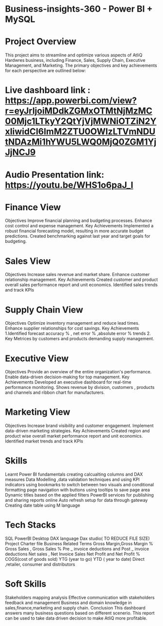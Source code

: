 # Business-insights-360 - Power BI + MySQL

# Project Overview
This project aims to streamline and optimize various aspects of AtliQ Hardwres business, including Finance, Sales, Supply Chain, Executive Management, and Marketing. The primary objectives and key achievements for each perspective are outlined below:

# Live dashboard link : https://app.powerbi.com/view?r=eyJrIjoiMDdkZGMxOTMtNjMzMC00Mjc1LTkyY2QtYjVjMWNiOTZiN2YxIiwidCI6ImM2ZTU0OWIzLTVmNDUtNDAzMi1hYWU5LWQ0MjQ0ZGM1YjJjNCJ9

# Audio Presentation link: https://youtu.be/WHS1o6paJ_I

# Finance View
Objectives
Improve financial planning and budgeting processes.
Enhance cost control and expense management.
Key Achievements
Implemented a robust financial forecasting model, resulting in more accurate budget predictions.
Created benchmarking against last year and target goals for budgeting.

# Sales View
Objectives
Increase sales revenue and market share.
Enhance customer relationship management.
Key Achievements
Created customer and product overall sales performance report and unit economics.
Identified sales trends and track KPIs

# Supply Chain View
Objectives
Optimize inventory management and reduce lead times.
Enhance supplier relationships for cost savings.
Key Achievements
1.Identified forecast accuracy % , net error % ,absolute error % trends 2. Key Metrices by customers and products demanding supply management.

# Executive View
Objectives
Provide an overview of the entire organization's performance.
Enable data-driven decision-making for top management.
Key Achievements
Developed an executive dashboard for real-time performance monitoring.
Shows revenue by division, customers , products and channels and ribbon chart for manufacturers.

# Marketing View
Objectives
Increase brand visibility and customer engagement.
Implement data-driven marketing strategies.
Key Achievements
Created region and product wise overall market performance report and unit economics.
Identified market trends and track KPIs

# Skills
Learnt Power BI fundamentals
creating calcualting columns and DAX measures
Data Modelling ,data validation techniques and using KPI indicators
using bookmarks to switch between two visuals and conditional formatting
page navigation with buttons
using tooltips to save page area
Dynamic titles based on the applied filters
PowerBI services for publishing and sharing reports online
Auto refresh setup for data through gateway
Creating date table using M language

# Tech Stacks
SQL
PowerBI Desktop
DAX language
Dax studio( TO REDUCE FILE SIZE)
Project Charter file
Business Related Terms
Gross Margin,Gross Margin %
Gross Sales , Gross Sales %
Pre _ invoice deductions and Post _ invoice deductions
Net sales , Net Invoice Sales
Net Profit and Net Profit %
COGS(cost of goods sold)
YTG (year to go)
YTD ( year to date)
Direct ,retailer, consumer and distributors

# Soft Skills
Stakeholders mapping analysis
Effective communication with stakeholders feedback and management
Business and domain knowledge in sales,finance,marketing and supply chain.
Conclusion
This dashboard answers many business questions based on different scenerio.
This report can be used to take data driven decision to make AtliQ more profitable.
